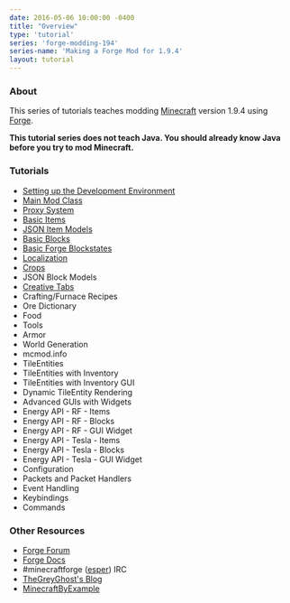 ```yaml
---
date: 2016-05-06 10:00:00 -0400
title: "Overview"
type: 'tutorial'
series: 'forge-modding-194'
series-name: 'Making a Forge Mod for 1.9.4'
layout: tutorial
---
```


### About
This series of tutorials teaches modding [Minecraft](https://minecraft.net) version 1.9.4 using [Forge](http://minecraftforge.net).

**This tutorial series does not teach Java. You should already know Java before you try to mod Minecraft.**

### Tutorials
- [Setting up the Development Environment](/tutorials/forge-modding-194/workspace-setup/)
- [Main Mod Class](/tutorials/forge-modding-194/main-mod-class/)
- [Proxy System](/tutorials/forge-modding-194/proxy-system/)
- [Basic Items](/tutorials/forge-modding-194/basic-items/)
- [JSON Item Models](/tutorials/forge-modding-194/json-item-models/)
- [Basic Blocks](/tutorials/forge-modding-194/basic-blocks/)
- [Basic Forge Blockstates](/tutorials/forge-modding-194/basic-forge-blockstates/)
- [Localization](/tutorials/forge-modding-194/localization/)
- [Crops](/tutorials/forge-modding-194/crops/)
- JSON Block Models
- [Creative Tabs](/tutorials/forge-modding-194/creative-tabs/)
- Crafting/Furnace Recipes
- Ore Dictionary
- Food
- Tools
- Armor
- World Generation
- mcmod.info
- TileEntities
- TileEntities with Inventory
- TileEntities with Inventory GUI
- Dynamic TileEntity Rendering
- Advanced GUIs with Widgets
- Energy API - RF - Items
- Energy API - RF - Blocks
- Energy API - RF - GUI Widget
- Energy API - Tesla - Items
- Energy API - Tesla - Blocks
- Energy API - Tesla - GUI Widget
- Configuration
- Packets and Packet Handlers
- Event Handling
- Keybindings
- Commands

### Other Resources
- [Forge Forum](http://minecraftforge.net/)
- [Forge Docs](https://mcforge.readthedocs.io/en/latest/)
- #minecraftforge ([esper](https://esper.net)) IRC
- [TheGreyGhost's Blog](http://greyminecraftcoder.blogspot.com.au/p/list-of-topics.html)
- [MinecraftByExample](https://github.com/TheGreyGhost/MinecraftByExample)
